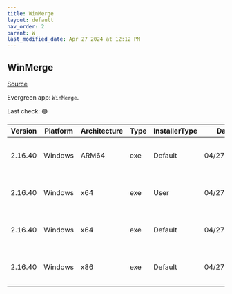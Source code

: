 ```yaml
---
title: WinMerge
layout: default
nav_order: 2
parent: W
last_modified_date: Apr 27 2024 at 12:12 PM
---
```


## WinMerge

[Source](https://winmerge.org/)

Evergreen app: `WinMerge`. 

Last check: 🟢

| Version | Platform | Architecture | Type | InstallerType | Date       | Size     | URI                                                                                                                                                                                                              |
| ------- | -------- | ------------ | ---- | ------------- | ---------- | -------- | ---------------------------------------------------------------------------------------------------------------------------------------------------------------------------------------------------------------- |
| 2.16.40 | Windows  | ARM64        | exe  | Default       | 04/27/2024 | 10733640 | [https://github.com/WinMerge/winmerge/releases/download/v2.16.40/WinMerge-2.16.40-ARM64-Setup.exe](https://github.com/WinMerge/winmerge/releases/download/v2.16.40/WinMerge-2.16.40-ARM64-Setup.exe)             |
| 2.16.40 | Windows  | x64          | exe  | User          | 04/27/2024 | 9909288  | [https://github.com/WinMerge/winmerge/releases/download/v2.16.40/WinMerge-2.16.40-x64-PerUser-Setup.exe](https://github.com/WinMerge/winmerge/releases/download/v2.16.40/WinMerge-2.16.40-x64-PerUser-Setup.exe) |
| 2.16.40 | Windows  | x64          | exe  | Default       | 04/27/2024 | 9909272  | [https://github.com/WinMerge/winmerge/releases/download/v2.16.40/WinMerge-2.16.40-x64-Setup.exe](https://github.com/WinMerge/winmerge/releases/download/v2.16.40/WinMerge-2.16.40-x64-Setup.exe)                 |
| 2.16.40 | Windows  | x86          | exe  | Default       | 04/27/2024 | 9328920  | [https://github.com/WinMerge/winmerge/releases/download/v2.16.40/WinMerge-2.16.40-Setup.exe](https://github.com/WinMerge/winmerge/releases/download/v2.16.40/WinMerge-2.16.40-Setup.exe)                         |
